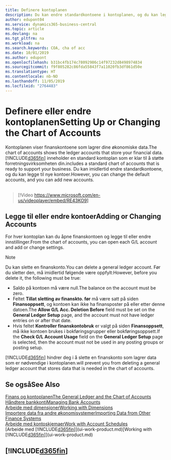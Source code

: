 ```yaml
---
title: Definere kontoplanen
description: Du kan endre standardkontoene i kontoplanen, og du kan legge til nye kontoer.
author: edupont04
ms.service: dynamics365-business-central
ms.topic: article
ms.devlang: na
ms.tgt_pltfrm: na
ms.workload: na
ms.search.keywords: COA, cha of acc
ms.date: 10/01/2019
ms.author: edupont
ms.openlocfilehash: b31bc4fb174c78092986c14f97232d8498974834
ms.sourcegitcommit: f9f805282c86fda55843f7a11020fb3df861d50e
ms.translationtype: HT
ms.contentlocale: nb-NO
ms.lasthandoff: 11/05/2019
ms.locfileid: "2764483"
---
```

# <a name="setting-up-or-changing-the-chart-of-accounts"></a><span data-ttu-id="179a2-103">Definere eller endre kontoplanen</span><span class="sxs-lookup"><span data-stu-id="179a2-103">Setting Up or Changing the Chart of Accounts</span></span>
<span data-ttu-id="179a2-104">Kontoplanen viser finanskontoene som lagrer dine økonomiske data.</span><span class="sxs-lookup"><span data-stu-id="179a2-104">The chart of accounts shows the ledger accounts that store your financial data.</span></span> [!INCLUDE[d365fin](includes/d365fin_md.md)] <span data-ttu-id="179a2-105">inneholder en standard kontoplan som er klar til å støtte forretningsvirksomheten din.</span><span class="sxs-lookup"><span data-stu-id="179a2-105">includes a standard chart of accounts that is ready to support your business.</span></span>
<span data-ttu-id="179a2-106">Du kan imidlertid endre standardkontoene, og du kan legge til nye kontoer.</span><span class="sxs-lookup"><span data-stu-id="179a2-106">However, you can change the default accounts, and you can add new accounts.</span></span> 
<br><br>  
> [!Video https://www.microsoft.com/en-us/videoplayer/embed/RE43KO9]


## <a name="adding-or-changing-accounts"></a><span data-ttu-id="179a2-107">Legge til eller endre kontoer</span><span class="sxs-lookup"><span data-stu-id="179a2-107">Adding or Changing Accounts</span></span>
<span data-ttu-id="179a2-108">For hver kontoplan kan du åpne finanskontoen og legge til eller endre innstillinger.</span><span class="sxs-lookup"><span data-stu-id="179a2-108">From the chart of accounts, you can open each G/L account and add or change settings.</span></span>

> [!NOTE]  
>   <span data-ttu-id="179a2-109">Du kan slette en finanskonto.</span><span class="sxs-lookup"><span data-stu-id="179a2-109">You can delete a general ledger account.</span></span> <span data-ttu-id="179a2-110">Før du sletter den, må imidlertid følgende være oppfylt:</span><span class="sxs-lookup"><span data-stu-id="179a2-110">However, before you delete it, the following must be true:</span></span>  
>  
>   * <span data-ttu-id="179a2-111">Saldo på kontoen må være null.</span><span class="sxs-lookup"><span data-stu-id="179a2-111">The balance on the account must be zero.</span></span>  
>   * <span data-ttu-id="179a2-112">Feltet **Tillat sletting av finanskto. før** må være satt på siden **Finansoppsett**, og kontoen kan ikke ha finansposter på eller etter denne datoen.</span><span class="sxs-lookup"><span data-stu-id="179a2-112">The **Allow G/L Acc. Deletion Before** field must be set on the **General Ledger Setup** page, and the account must not have ledger entries on or after that date.</span></span>  
>   * <span data-ttu-id="179a2-113">Hvis feltet **Kontroller finanskontobruk** er valgt på siden **Finansoppsett**, må ikke kontoen brukes i bokføringsgrupper eller bokføringsoppsett.</span><span class="sxs-lookup"><span data-stu-id="179a2-113">If the **Check G/L Account Usage** field on the **General Ledger Setup** page is selected, then the account must not be used in any posting groups or posting setup.</span></span>  

[!INCLUDE[d365fin](includes/d365fin_md.md)] <span data-ttu-id="179a2-114">hindrer deg i å slette en finanskonto som lagrer data som er nødvendige i kontoplanen.</span><span class="sxs-lookup"><span data-stu-id="179a2-114">will prevent you from deleting a general ledger account that stores data that is needed in the chart of accounts.</span></span>  

## <a name="see-also"></a><span data-ttu-id="179a2-115">Se også</span><span class="sxs-lookup"><span data-stu-id="179a2-115">See Also</span></span>
[<span data-ttu-id="179a2-116">Finans og kontoplanen</span><span class="sxs-lookup"><span data-stu-id="179a2-116">The General Ledger and the Chart of Accounts</span></span>](finance-general-ledger.md)  
[<span data-ttu-id="179a2-117">Håndtere bankkonti</span><span class="sxs-lookup"><span data-stu-id="179a2-117">Managing Bank Accounts</span></span>](bank-manage-bank-accounts.md)  
[<span data-ttu-id="179a2-118">Arbeide med dimensjoner</span><span class="sxs-lookup"><span data-stu-id="179a2-118">Working with Dimensions</span></span>](finance-dimensions.md)  
[<span data-ttu-id="179a2-119">Importere data fra andre økonomisystemer</span><span class="sxs-lookup"><span data-stu-id="179a2-119">Importing Data from Other Finance Systems</span></span>](across-import-data-configuration-packages.md)  
[<span data-ttu-id="179a2-120">Arbeide med kontoskjemaer</span><span class="sxs-lookup"><span data-stu-id="179a2-120">Work with Account Schedules</span></span>](bi-how-work-account-schedule.md)  
<span data-ttu-id="179a2-121">[Arbeide med [!INCLUDE[d365fin](includes/d365fin_md.md)]](ui-work-product.md)</span><span class="sxs-lookup"><span data-stu-id="179a2-121">[Working with [!INCLUDE[d365fin](includes/d365fin_md.md)]](ui-work-product.md)</span></span>  

## [!INCLUDE[d365fin](includes/free_trial_md.md)]
